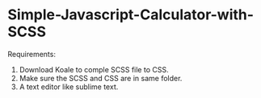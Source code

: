 # Simple-Javascript-Calculator-with-SCSS
Requirements:
1. Download Koale to comple SCSS file to CSS.
2. Make sure the SCSS and CSS are in same folder.
3. A text editor like sublime text.
